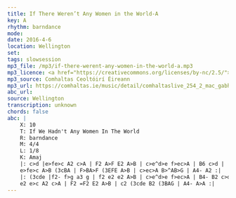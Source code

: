 ```yaml
---
title: If There Weren’t Any Women in the World-A
key: A
rhythm: barndance
mode: 
date: 2016-4-6
location: Wellington
set:
tags: slowsession
mp3_file: /mp3/if-there-werent-any-women-in-the-world-a.mp3
mp3_licence: <a href="https://creativecommons.org/licenses/by-nc/2.5/">CC-BY-NC-2.5</a>
mp3_source: Comhaltas Ceoltóirí Éireann
mp3_url: https://comhaltas.ie/music/detail/comhaltaslive_254_2_mac_gabhann_family/
abc_url: 
source: Wellington
transcription: unknown
chords: false
abc: |
    X: 10
    T: If We Hadn't Any Women In The World
    R: barndance
    M: 4/4
    L: 1/8
    K: Amaj
    |: c>d |e>fe>c A2 c>A | F2 A>F E2 A>B | c>e^d>e f>ec>A | B6 c>d |
    e>fe>c A>B (3cBA | F>BA>F (3EFE A>B | c>ec>A B>^AB>G | A4- A2 :|
    |: (3cde |f2- f>g a3 g | f2 e2 e2 A>B | c>e^d>e f>ec>A | B4- B2 c>d |
    e2 e>c A2 c>A | F2 =F2 E2 A>B | c2 (3cde B2 (3BAG | A4- A>A :|
---
```


